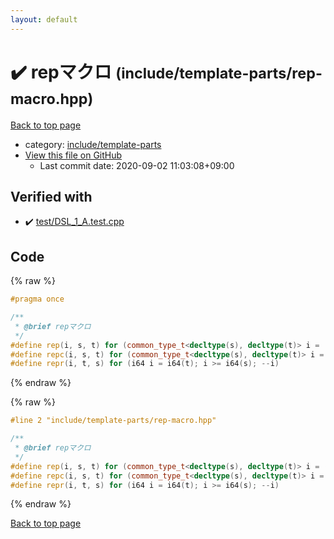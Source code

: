 ```yaml
---
layout: default
---
```


<!-- mathjax config similar to math.stackexchange -->
<script type="text/javascript" async
  src="https://cdnjs.cloudflare.com/ajax/libs/mathjax/2.7.5/MathJax.js?config=TeX-MML-AM_CHTML">
</script>
<script type="text/x-mathjax-config">
  MathJax.Hub.Config({
    TeX: { equationNumbers: { autoNumber: "AMS" }},
    tex2jax: {
      inlineMath: [ ['$','$'] ],
      processEscapes: true
    },
    "HTML-CSS": { matchFontHeight: false },
    displayAlign: "left",
    displayIndent: "2em"
  });
</script>

<script type="text/javascript" src="https://cdnjs.cloudflare.com/ajax/libs/jquery/3.4.1/jquery.min.js"></script>
<script src="https://cdn.jsdelivr.net/npm/jquery-balloon-js@1.1.2/jquery.balloon.min.js" integrity="sha256-ZEYs9VrgAeNuPvs15E39OsyOJaIkXEEt10fzxJ20+2I=" crossorigin="anonymous"></script>
<script type="text/javascript" src="../../../assets/js/copy-button.js"></script>
<link rel="stylesheet" href="../../../assets/css/copy-button.css" />


# :heavy_check_mark: repマクロ <small>(include/template-parts/rep-macro.hpp)</small>

<a href="../../../index.html">Back to top page</a>

* category: <a href="../../../index.html#d5567e78d3674558c180d2f4feaa863b">include/template-parts</a>
* <a href="{{ site.github.repository_url }}/blob/master/include/template-parts/rep-macro.hpp">View this file on GitHub</a>
    - Last commit date: 2020-09-02 11:03:08+09:00




## Verified with

* :heavy_check_mark: <a href="../../../verify/test/DSL_1_A.test.cpp.html">test/DSL_1_A.test.cpp</a>


## Code

<a id="unbundled"></a>
{% raw %}
```cpp
#pragma once

/**
 * @brief repマクロ
 */
#define rep(i, s, t) for (common_type_t<decltype(s), decltype(t)> i = (s); i < (t); ++i)
#define repc(i, s, t) for (common_type_t<decltype(s), decltype(t)> i = (s); i <= (t); ++i)
#define repr(i, t, s) for (i64 i = i64(t); i >= i64(s); --i)

```
{% endraw %}

<a id="bundled"></a>
{% raw %}
```cpp
#line 2 "include/template-parts/rep-macro.hpp"

/**
 * @brief repマクロ
 */
#define rep(i, s, t) for (common_type_t<decltype(s), decltype(t)> i = (s); i < (t); ++i)
#define repc(i, s, t) for (common_type_t<decltype(s), decltype(t)> i = (s); i <= (t); ++i)
#define repr(i, t, s) for (i64 i = i64(t); i >= i64(s); --i)

```
{% endraw %}

<a href="../../../index.html">Back to top page</a>

